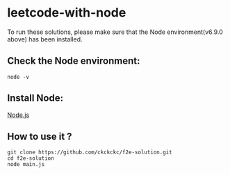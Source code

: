# leetcode-with-node

To run these solutions, please make sure that the Node environment(v6.9.0 above) has been installed.

## Check the Node environment:
```console
node -v
```

## Install Node:
[Node.js](https://nodejs.org/)

## How to use it ?
```console
git clone https://github.com/ckckckc/f2e-solution.git
cd f2e-solution
node main.js
```
